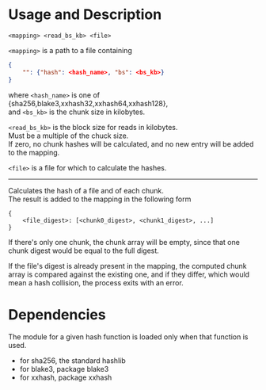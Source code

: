 # Usage and Description

```
<mapping> <read_bs_kb> <file>
```

`<mapping>` is a path to a file containing
```json
{
    "": {"hash": <hash_name>, "bs": <bs_kb>}
}
```
where `<hash_name>` is one of {sha256,blake3,xxhash32,xxhash64,xxhash128},<br>
and `<bs_kb>` is the chunk size in kilobytes.

`<read_bs_kb>` is the block size for reads in kilobytes.<br>
Must be a multiple of the chuck size.<br>
If zero, no chunk hashes will be calculated, and no new entry will be added to the mapping.

`<file>` is a file for which to calculate the hashes.

---

Calculates the hash of a file and of each chunk.<br>
The result is added to the mapping in the following form
```
{
    <file_digest>: [<chunk0_digest>, <chunk1_digest>, ...]
}
```
If there's only one chunk, the chunk array will be empty,
since that one chunk digest would be equal to the full digest.

If the file's digest is already present in the mapping,
the computed chunk array is compared against the existing one,
and if they differ, which would mean a hash collision, the process exits with an error.

# Dependencies

The module for a given hash function is loaded only when that function is used.<br>
- for sha256, the standard hashlib
- for blake3, package blake3
- for xxhash, package xxhash 

